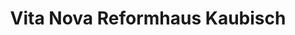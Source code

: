 ---
title: "Vita Nova Reformhaus Kaubisch"
url: /bocholt/vita-nova-reformhaus-kaubisch/
shop: Lebensmittel
---